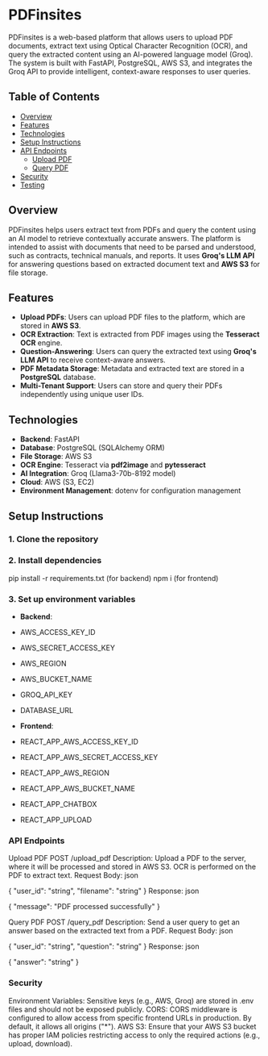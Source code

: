 # **PDFinsites**

PDFinsites is a web-based platform that allows users to upload PDF documents, extract text using Optical Character Recognition (OCR), and query the extracted content using an AI-powered language model (Groq). The system is built with FastAPI, PostgreSQL, AWS S3, and integrates the Groq API to provide intelligent, context-aware responses to user queries.

## **Table of Contents**

- [Overview](#overview)
- [Features](#features)
- [Technologies](#technologies)
- [Setup Instructions](#setup-instructions)
- [API Endpoints](#api-endpoints)
  - [Upload PDF](#upload-pdf)
  - [Query PDF](#query-pdf)
- [Security](#security)
- [Testing](#testing)

## **Overview**

PDFinsites helps users extract text from PDFs and query the content using an AI model to retrieve contextually accurate answers. The platform is intended to assist with documents that need to be parsed and understood, such as contracts, technical manuals, and reports. It uses **Groq's LLM API** for answering questions based on extracted document text and **AWS S3** for file storage.

## **Features**

- **Upload PDFs**: Users can upload PDF files to the platform, which are stored in **AWS S3**.
- **OCR Extraction**: Text is extracted from PDF images using the **Tesseract OCR** engine.
- **Question-Answering**: Users can query the extracted text using **Groq's LLM API** to receive context-aware answers.
- **PDF Metadata Storage**: Metadata and extracted text are stored in a **PostgreSQL** database.
- **Multi-Tenant Support**: Users can store and query their PDFs independently using unique user IDs.

## **Technologies**

- **Backend**: FastAPI
- **Database**: PostgreSQL (SQLAlchemy ORM)
- **File Storage**: AWS S3
- **OCR Engine**: Tesseract via **pdf2image** and **pytesseract**
- **AI Integration**: Groq (Llama3-70b-8192 model)
- **Cloud**: AWS (S3, EC2)
- **Environment Management**: dotenv for configuration management

## **Setup Instructions**

### 1. Clone the repository

### 2.  Install dependencies
pip install -r requirements.txt (for backend)
npm i (for frontend)

### 3. Set up environment variables
 - **Backend**:
  - AWS_ACCESS_KEY_ID
  - AWS_SECRET_ACCESS_KEY
  - AWS_REGION
  - AWS_BUCKET_NAME
  - GROQ_API_KEY
  - DATABASE_URL
  
 - **Frontend**: 
  - REACT_APP_AWS_ACCESS_KEY_ID
  - REACT_APP_AWS_SECRET_ACCESS_KEY
  - REACT_APP_AWS_REGION
  - REACT_APP_AWS_BUCKET_NAME
  - REACT_APP_CHATBOX
  - REACT_APP_UPLOAD

### API Endpoints
Upload PDF
POST /upload_pdf
Description: Upload a PDF to the server, where it will be processed and stored in AWS S3. OCR is performed on the PDF to extract text.
Request Body:
json

{
  "user_id": "string",
  "filename": "string"
}
Response:
json

{
  "message": "PDF processed successfully"
}

Query PDF
POST /query_pdf
Description: Send a user query to get an answer based on the extracted text from a PDF.
Request Body:
json

{
  "user_id": "string",
  "question": "string"
}
Response:
json

{
  "answer": "string"
}

### Security
Environment Variables: Sensitive keys (e.g., AWS, Groq) are stored in .env files and should not be exposed publicly.
CORS: CORS middleware is configured to allow access from specific frontend URLs in production. By default, it allows all origins ("*").
AWS S3: Ensure that your AWS S3 bucket has proper IAM policies restricting access to only the required actions (e.g., upload, download).






